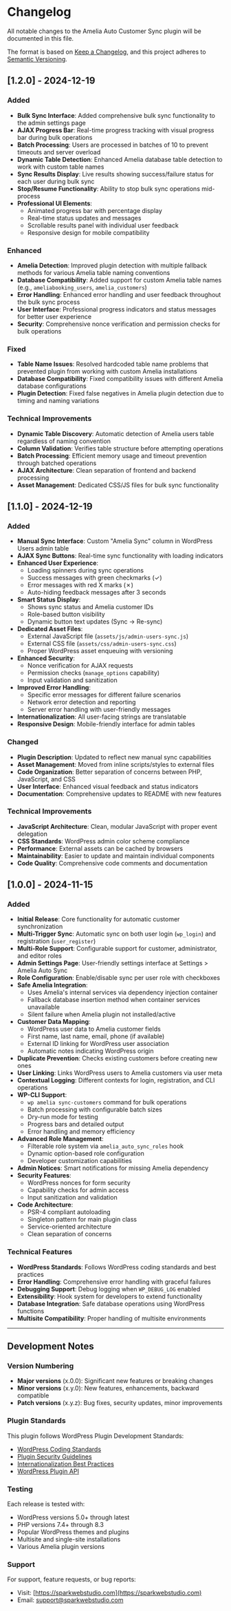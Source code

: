 # Changelog

All notable changes to the Amelia Auto Customer Sync plugin will be documented in this file.

The format is based on [Keep a Changelog](https://keepachangelog.com/en/1.0.0/),
and this project adheres to [Semantic Versioning](https://semver.org/spec/v2.0.0.html).

## [1.2.0] - 2024-12-19

### Added
- **Bulk Sync Interface**: Added comprehensive bulk sync functionality to the admin settings page
- **AJAX Progress Bar**: Real-time progress tracking with visual progress bar during bulk operations
- **Batch Processing**: Users are processed in batches of 10 to prevent timeouts and server overload
- **Dynamic Table Detection**: Enhanced Amelia database table detection to work with custom table names
- **Sync Results Display**: Live results showing success/failure status for each user during bulk sync
- **Stop/Resume Functionality**: Ability to stop bulk sync operations mid-process
- **Professional UI Elements**:
  - Animated progress bar with percentage display
  - Real-time status updates and messages
  - Scrollable results panel with individual user feedback
  - Responsive design for mobile compatibility

### Enhanced
- **Amelia Detection**: Improved plugin detection with multiple fallback methods for various Amelia table naming conventions
- **Database Compatibility**: Added support for custom Amelia table names (e.g., `ameliabooking_users`, `amelia_customers`)
- **Error Handling**: Enhanced error handling and user feedback throughout the bulk sync process
- **User Interface**: Professional progress indicators and status messages for better user experience
- **Security**: Comprehensive nonce verification and permission checks for bulk operations

### Fixed
- **Table Name Issues**: Resolved hardcoded table name problems that prevented plugin from working with custom Amelia installations
- **Database Compatibility**: Fixed compatibility issues with different Amelia database configurations
- **Plugin Detection**: Fixed false negatives in Amelia plugin detection due to timing and naming variations

### Technical Improvements
- **Dynamic Table Discovery**: Automatic detection of Amelia users table regardless of naming convention
- **Column Validation**: Verifies table structure before attempting operations
- **Batch Processing**: Efficient memory usage and timeout prevention through batched operations
- **AJAX Architecture**: Clean separation of frontend and backend processing
- **Asset Management**: Dedicated CSS/JS files for bulk sync functionality

## [1.1.0] - 2024-12-19

### Added
- **Manual Sync Interface**: Custom "Amelia Sync" column in WordPress Users admin table
- **AJAX Sync Buttons**: Real-time sync functionality with loading indicators
- **Enhanced User Experience**: 
  - Loading spinners during sync operations
  - Success messages with green checkmarks (✓)
  - Error messages with red X marks (✗)
  - Auto-hiding feedback messages after 3 seconds
- **Smart Status Display**: 
  - Shows sync status and Amelia customer IDs
  - Role-based button visibility
  - Dynamic button text updates (Sync → Re-sync)
- **Dedicated Asset Files**:
  - External JavaScript file (`assets/js/admin-users-sync.js`)
  - External CSS file (`assets/css/admin-users-sync.css`)
  - Proper WordPress asset enqueuing with versioning
- **Enhanced Security**: 
  - Nonce verification for AJAX requests
  - Permission checks (`manage_options` capability)
  - Input validation and sanitization
- **Improved Error Handling**:
  - Specific error messages for different failure scenarios
  - Network error detection and reporting
  - Server error handling with user-friendly messages
- **Internationalization**: All user-facing strings are translatable
- **Responsive Design**: Mobile-friendly interface for admin tables

### Changed
- **Plugin Description**: Updated to reflect new manual sync capabilities
- **Asset Management**: Moved from inline scripts/styles to external files
- **Code Organization**: Better separation of concerns between PHP, JavaScript, and CSS
- **User Interface**: Enhanced visual feedback and status indicators
- **Documentation**: Comprehensive updates to README with new features

### Technical Improvements
- **JavaScript Architecture**: Clean, modular JavaScript with proper event delegation
- **CSS Standards**: WordPress admin color scheme compliance
- **Performance**: External assets can be cached by browsers
- **Maintainability**: Easier to update and maintain individual components
- **Code Quality**: Comprehensive code comments and documentation

## [1.0.0] - 2024-11-15

### Added
- **Initial Release**: Core functionality for automatic customer synchronization
- **Multi-Trigger Sync**: Automatic sync on both user login (`wp_login`) and registration (`user_register`)
- **Multi-Role Support**: Configurable support for customer, administrator, and editor roles
- **Admin Settings Page**: User-friendly settings interface at Settings > Amelia Auto Sync
- **Role Configuration**: Enable/disable sync per user role with checkboxes
- **Safe Amelia Integration**: 
  - Uses Amelia's internal services via dependency injection container
  - Fallback database insertion method when container services unavailable
  - Silent failure when Amelia plugin not installed/active
- **Customer Data Mapping**:
  - WordPress user data to Amelia customer fields
  - First name, last name, email, phone (if available)
  - External ID linking for WordPress user association
  - Automatic notes indicating WordPress origin
- **Duplicate Prevention**: Checks existing customers before creating new ones
- **User Linking**: Links WordPress users to Amelia customers via user meta
- **Contextual Logging**: Different contexts for login, registration, and CLI operations
- **WP-CLI Support**: 
  - `wp amelia sync-customers` command for bulk operations
  - Batch processing with configurable batch sizes
  - Dry-run mode for testing
  - Progress bars and detailed output
  - Error handling and memory efficiency
- **Advanced Role Management**:
  - Filterable role system via `amelia_auto_sync_roles` hook
  - Dynamic option-based role configuration
  - Developer customization capabilities
- **Admin Notices**: Smart notifications for missing Amelia dependency
- **Security Features**:
  - WordPress nonces for form security
  - Capability checks for admin access
  - Input sanitization and validation
- **Code Architecture**:
  - PSR-4 compliant autoloading
  - Singleton pattern for main plugin class
  - Service-oriented architecture
  - Clean separation of concerns

### Technical Features
- **WordPress Standards**: Follows WordPress coding standards and best practices
- **Error Handling**: Comprehensive error handling with graceful failures
- **Debugging Support**: Debug logging when `WP_DEBUG_LOG` enabled
- **Extensibility**: Hook system for developers to extend functionality
- **Database Integration**: Safe database operations using WordPress functions
- **Multisite Compatibility**: Proper handling of multisite environments

---

## Development Notes

### Version Numbering
- **Major versions** (x.0.0): Significant new features or breaking changes
- **Minor versions** (x.y.0): New features, enhancements, backward compatible
- **Patch versions** (x.y.z): Bug fixes, security updates, minor improvements

### Plugin Standards
This plugin follows WordPress Plugin Development Standards:
- [WordPress Coding Standards](https://developer.wordpress.org/coding-standards/)
- [Plugin Security Guidelines](https://developer.wordpress.org/plugins/security/)
- [Internationalization Best Practices](https://developer.wordpress.org/plugins/internationalization/)
- [WordPress Plugin API](https://developer.wordpress.org/plugins/hooks/)

### Testing
Each release is tested with:
- WordPress versions 5.0+ through latest
- PHP versions 7.4+ through 8.3
- Popular WordPress themes and plugins
- Multisite and single-site installations
- Various Amelia plugin versions

### Support
For support, feature requests, or bug reports:
- Visit: [https://sparkwebstudio.com](https://sparkwebstudio.com)
- Email: support@sparkwebstudio.com 